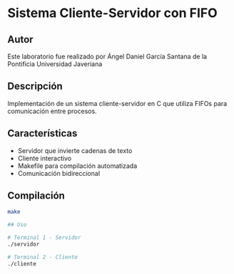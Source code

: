 # Sistema Cliente-Servidor con FIFO
## Autor
Este laboratorio fue realizado por Ángel Daniel García Santana de la Pontificia Universidad Javeriana

## Descripción
Implementación de un sistema cliente-servidor en C que utiliza FIFOs para comunicación entre procesos.

## Características
- Servidor que invierte cadenas de texto
- Cliente interactivo
- Makefile para compilación automatizada
- Comunicación bidireccional

## Compilación
```bash
make

## Uso

# Terminal 1 - Servidor
./servidor

# Terminal 2 - Cliente
./cliente



